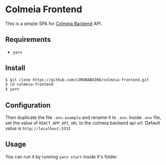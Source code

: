 # Colmeia Frontend

This is a simple SPA for [Colmeia Backend](https://github.com/LORDBABUINO/colmeia-backend) API.

## Requirements

* `yarn`

## Install

```bash
$ git clone https://github.com/LORDBABUINO/colmeia-frontend.git
$ cd colmeia-frontend
$ yarn
```

## Configuration

Then duplicate the file `.env.example` and rename it to `.env`.
Inside `.env` file, set the value of `REACT_APP_API_URL` to the colmeia backend api url. Default value is `http://localhost:3333`

## Usage

You can run it by running `yarn start` inside it's folder.
